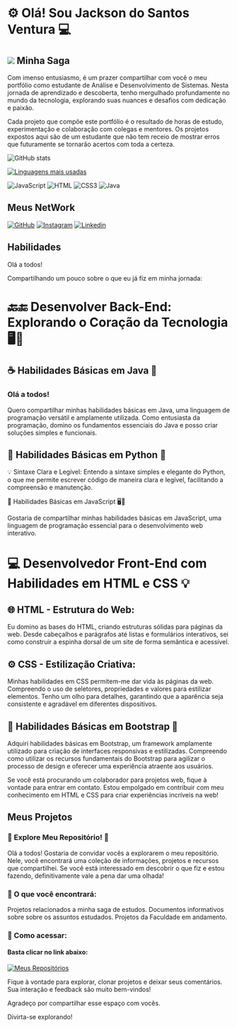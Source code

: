 <picture>
  <source media="(prefers-color-scheme: dark)" srcset="E:\TI\Alura\cursos-css\Mobile-first\AluraBooks\assets\imagens">
</picture>

# ⚙️ **Olá! Sou Jackson do Santos Ventura** 💻

## ![](https://img.shields.io/badge/-050038?style=for-the-badge&logo=playstation&logoColor=white) Minha Saga

Com imenso entusiasmo, é um prazer compartilhar com você o meu portfólio como
estudante de Análise e Desenvolvimento de Sistemas. Nesta jornada de 
aprendizado e descoberta, tenho mergulhado profundamente no mundo da tecnologia,
explorando suas nuances e desafios com dedicação e paixão.

Cada projeto que compõe este portfólio é o resultado de horas de estudo, 
experimentação e colaboração com colegas e mentores. Os projetos expostos aqui
são de um estudante que não tem receio de mostrar erros que futuramente se tornarão
acertos com toda a certeza.

![GitHub stats](https://github-readme-stats.vercel.app/api?username=JacksonvBarbosa&hide_title=true&show_icons=true&hide=stars&theme=highcontrast)

[![Linguagens mais usadas](https://github-readme-stats.vercel.app/api/top-langs/?username=JacksonvBarbosa&layout=donut-vertical)](https://github.com/anuraghazra/github-readme-stats)

![JavaScript](https://img.shields.io/badge/JavaScript-F7DF1E?style=for-the-badge&logo=javascript&logoColor=black)
![HTML](https://img.shields.io/badge/HTML5-E34F26?style=for-the-badge&logo=html5&logoColor=white)
![CSS3](https://img.shields.io/badge/CSS3-1572B6?style=for-the-badge&logo=css3&logoColor=white)
![Java](https://img.shields.io/badge/Java-ED8B00?style=for-the-badge&logo=openjdk&logoColor=white)

## **Meus NetWork**
[![GitHub](https://img.shields.io/badge/GitHub-000?style=for-the-badge&logo=github)](https://github.com/JacksonvBarbosa)
[![Instagram](https://img.shields.io/badge/Instagram-000?style=for-the-badge&logo=instagram)](https://www.instagram.com/jacomigo/)
[![Linkedin](https://img.shields.io/badge/Linkedin-000?style=for-the-badge&logo=linkedin)](https://www.linkedin.com/in/jackson-dos-santos-ventura-716290b4/)

## **Habilidades**

Olá a todos!

Compartilhando um pouco sobre o que eu já fiz em minha jornada:

# 🔙🔚 Desenvolver Back-End: Explorando o Coração da Tecnologia 🖥️🚀

## ☕ Habilidades Básicas em Java 🚀

### **Olá a todos!**

Quero compartilhar minhas habilidades básicas em Java, uma linguagem de programação versátil e amplamente utilizada. Como entusiasta da programação, domino os fundamentos essenciais do Java e posso criar soluções simples e funcionais.

## 🐍 Habilidades Básicas em Python 🚀

💡 Sintaxe Clara e Legível: Entendo a sintaxe simples e elegante do Python, o que me permite escrever código de maneira clara e legível, facilitando a compreensão e manutenção.

🌟 Habilidades Básicas em JavaScript 🖥️🚀

Gostaria de compartilhar minhas habilidades básicas em JavaScript, uma linguagem de programação essencial para o desenvolvimento web interativo.

# 💻 Desenvolvedor Front-End com Habilidades em HTML e CSS 💡

## 🌐 HTML - Estrutura do Web:

Eu domino as bases do HTML, criando estruturas sólidas para páginas da web. Desde cabeçalhos e parágrafos até listas e formulários interativos, sei como construir a espinha dorsal de um site de forma semântica e acessível.

## ⚙️ CSS - Estilização Criativa:

Minhas habilidades em CSS permitem-me dar vida às páginas da web. Compreendo o uso de seletores, propriedades e valores para estilizar elementos. Tenho um olho para detalhes, garantindo que a aparência seja consistente e agradável em diferentes dispositivos.

## 🌟 Habilidades Básicas em Bootstrap 🎨

Adquiri habilidades básicas em Bootstrap, um framework amplamente utilizado para criação de interfaces responsivas e estilizadas. Compreendo como utilizar os recursos fundamentais do Bootstrap para agilizar o processo de design e oferecer uma experiência atraente aos usuários.

Se você está procurando um colaborador para projetos web, fique à vontade para entrar em contato. Estou empolgado em contribuir com meu conhecimento em HTML e CSS para criar experiências incríveis na web!

## **Meus Projetos** 

### **👋 Explore Meu Repositório! 👀**

Olá a todos! Gostaria de convidar vocês a explorarem o meu repositório. Nele, você encontrará uma coleção de informações, projetos e recursos que compartilhei. Se você está interessado em descobrir o que fiz e estou fazendo, definitivamente vale a pena dar uma olhada!

### **📁 O que você encontrará:**

Projetos relacionados a minha saga de estudos.
Documentos informativos sobre sobre os assuntos estudados.
Projetos da Faculdade em andamento.

### **🔗 Como acessar:**

#### Basta clicar no link abaixo:

[![Meus Repositórios](https://img.shields.io/badge/Meus%20Repositórios-E94D5F?style=for-the-badge)](https://github.com/JacksonvBarbosa?tab=repositories)

Fique à vontade para explorar, clonar projetos e deixar seus comentários. Sua interação e feedback são muito bem-vindos!

Agradeço por compartilhar esse espaço com vocês.

Divirta-se explorando!